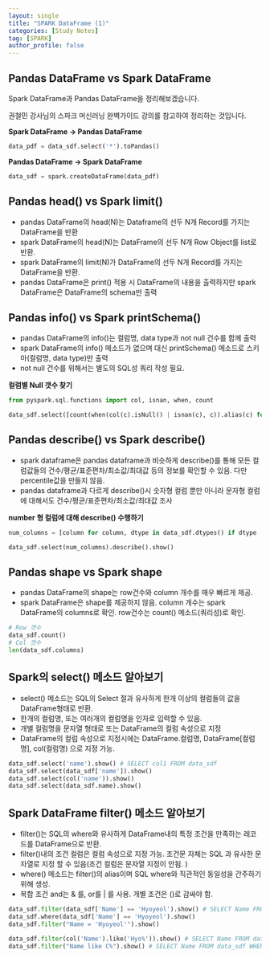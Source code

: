 ```yaml
---
layout: single
title: "SPARK DataFrame (1)"
categories: [Study Notes]
tag: [SPARK]
author_profile: false
---
```


## Pandas DataFrame vs Spark DataFrame

Spark DataFrame과 Pandas DataFrame을 정리해보겠습니다.

권철민 강사님의 스파크 머신러닝 완벽가이드 강의를 참고하여 정리하는 것입니다.

**Spark DataFrame -> Pandas DataFrame**
```python
data_pdf = data_sdf.select('*').toPandas()
```
**Pandas DataFrame -> Spark DataFrame**
```python
data_sdf = spark.createDataFrame(data_pdf)
```

## Pandas head() vs Spark limit()
- pandas DataFrame의 head(N)는 Dataframe의 선두 N개 Record를 가지는 DataFrame을 반환
- spark DataFrame의 head(N)는 DataFrame의 선두 N개 Row Object를 list로 반환. 
- spark DataFrame의 limit(N)가 DataFrame의 선두 N개 Record를 가지는 DataFrame을 반환. 
- pandas DataFrame은 print() 적용 시 DataFrame의 내용을 출력하지만 spark DataFrame은 DataFrame의 schema만 출력

## Pandas info() vs Spark printSchema()
- pandas DataFrame의 info()는 컬럼명, data type과 not null 건수를 함께 출력
- spark DataFrame의 info() 메소드가 없으며 대신 printSchema() 메소드로 스키마(컬럼명, data type)만 출력
- not null 건수를 위해서는 별도의 SQL성 쿼리 작성 필요.

**컬럼별 Null 갯수 찾기**
```python
from pyspark.sql.functions import col, isnan, when, count

data_sdf.select([count(when(col(c).isNull() | isnan(c), c)).alias(c) for c in data_sdf.columns]).show()
```

## Pandas describe() vs Spark describe()
- spark dataframe은 pandas dataframe과 비슷하게 describe()를 통해 모든 컬럼값들의 건수/평균/표준편차/최소값/최대값 등의 정보를 확인할 수 있음. 다만 percentile값을 만들지 않음. 
- pandas dataframe과 다르게 describe()시 숫자형 컬럼 뿐만 아니라 문자형 컬럼에 대해서도 건수/평균/표준편차/최소값/최대값 조사

**number 형 컬럼에 대해 describe() 수행하기**
```python
num_columns = [column for column, dtype in data_sdf.dtypes() if dtype != 'string']

data_sdf.select(num_columns).describe().show()
```

## Pandas shape vs Spark shape
- pandas DataFrame의 shape는 row건수와 column 개수를 매우 빠르게 제공.
- spark DataFrame은 shape를 제공하지 않음. column 개수는 spark DataFrame의 columns로 확인. row건수는 count() 메소드(쿼리성)로 확인.

```python
# Row 갯수
data_sdf.count()
# Col 갯수
len(data_sdf.columns)
```

## Spark의 select() 메소드 알아보기
- select() 메소드는 SQL의 Select 절과 유사하게 한개 이상의 컬럼들의 값을 DataFrame형태로 반환. 
- 한개의 컬럼명, 또는 여러개의 컬럼명을 인자로 입력할 수 있음.
- 개별 컬럼명을 문자열 형태로 또는 DataFrame의 컬럼 속성으로 지정
- DataFrame의 컬럼 속성으로 지정시에는 DataFrame.컬럼명, DataFrame[컬럼명], col(컬럼명) 으로 지정 가능.

```python
data_sdf.select('name').show() # SELECT col1 FROM data_sdf
data_sdf.select(data_sdf['name']).show()
data_sdf.select(col('name')).show()
data_sdf.select(data_sdf.name).show()
```

## Spark DataFrame filter() 메소드 알아보기
- filter()는 SQL의 where와 유사하게 DataFrame내의 특정 조건을 만족하는 레코드를 DataFrame으로 반환. 
- filter()내의 조건 컬럼은 컬럼 속성으로 지정 가능. 조건문 자체는 SQL 과 유사한 문자열로 지정 할 수 있음(조건 컬럼은 문자열 지정이 안됨. )
- where() 메소드는 filter()의 alias이며 SQL where와 직관적인 동일성을 간주하기 위해 생성. 
- 복합 조건 and는 & 를, or를 | 를 사용. 개별 조건은 ()로 감싸야 함.

```python
data_sdf.filter(data_sdf['Name'] == 'Hyoyeol').show() # SELECT Name FROM data_sdf WHERE Name = 'Hyoyeol'
data_sdf.where(data_sdf['Name'] == 'Hyoyeol').show()
data_sdf.filter("Name = 'Hyoyeol'").show()
```

```python
data_sdf.filter(col('Name').like('Hyo%')).show() # SELECT Name FROM data_sdf WHERE Name LIKE 'Hyo%'
data_sdf.filter("Name like C%").show() # SELECT Name FROM data_sdf WHERE Name LIKE 'C%'
```


